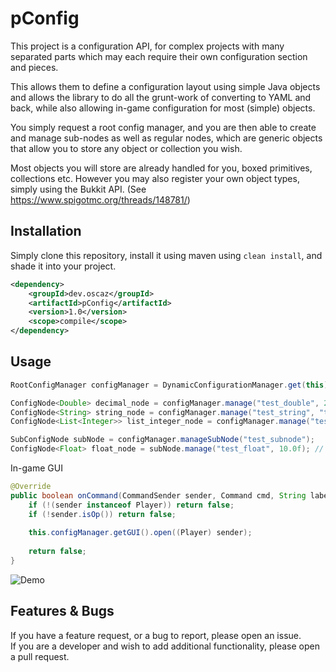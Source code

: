 pConfig
======

This project is a configuration API, for complex projects with many separated parts which may each require their own configuration section and pieces.

This allows them to define a configuration layout using simple Java objects and allows the library to do all the grunt-work of converting to YAML and back, while also allowing in-game configuration for most (simple) objects.
 
You simply request a root config manager, and you are then able to create and manage sub-nodes as well as regular nodes, which are generic objects that allow you to store any object or collection you wish.

Most objects you will store are already handled for you, boxed primitives, collections etc. 
However you may also register your own object types, simply using the Bukkit API.
(See https://www.spigotmc.org/threads/148781/)

Installation
-------
Simply clone this repository, install it using maven using `clean install`, and shade it into your project.
```xml
<dependency>
    <groupId>dev.oscaz</groupId>
    <artifactId>pConfig</artifactId>
    <version>1.0</version>
    <scope>compile</scope>
</dependency>
```

Usage
-------
```java
RootConfigManager configManager = DynamicConfigurationManager.get(this); // Instantiate your config-manager, passing in your plugin instance

ConfigNode<Double> decimal_node = configManager.manage("test_double", 20.0); // Define a key and a default value
ConfigNode<String> string_node = configManager.manage("test_string", "testing123"); // Define a key and a default value
ConfigNode<List<Integer>> list_integer_node = configManager.manage("test_list_integer", Arrays.asList(1, 2, 10)); // Define a key and a default value

SubConfigNode subNode = configManager.manageSubNode("test_subnode");
ConfigNode<Float> float_node = subNode.manage("test_float", 10.0f); // Define a key and a default value
```

In-game GUI
```java
@Override
public boolean onCommand(CommandSender sender, Command cmd, String label, String[] args) {
    if (!(sender instanceof Player)) return false;
    if (!sender.isOp()) return false;
    
    this.configManager.getGUI().open((Player) sender);
    
    return false;
}
```

![Demo](https://i.gyazo.com/590a5e16fc09c89782702b355d24b262.gif)

Features & Bugs
-----

If you have a feature request, or a bug to report, please open an issue.\
If you are a developer and wish to add additional functionality, please open a pull request.